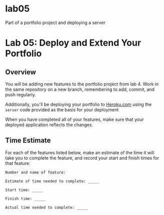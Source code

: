 # lab05
Part of a portfolio project and deploying a server

# Lab 05: Deploy and Extend Your Portfolio

## Overview

You will be adding new features to the portfolio project from lab 4. Work in the same repository on a new branch, remembering to add, commit, and push regularly.

Additionally, you'll be deploying your portfolio to [Heroku.com](http://www.heroku.com) using the `server` code provided as the basis for your deployment

When you have completed all of your features, make sure that your deployed application reflects the changes.

## Time Estimate

For each of the features listed below, make an estimate of the time it will take you to complete the feature, and record your start and finish times for that feature:

```
Number and name of feature: 

Estimate of time needed to complete: _____

Start time: _____

Finish time: _____

Actual time needed to complete: _____
```

